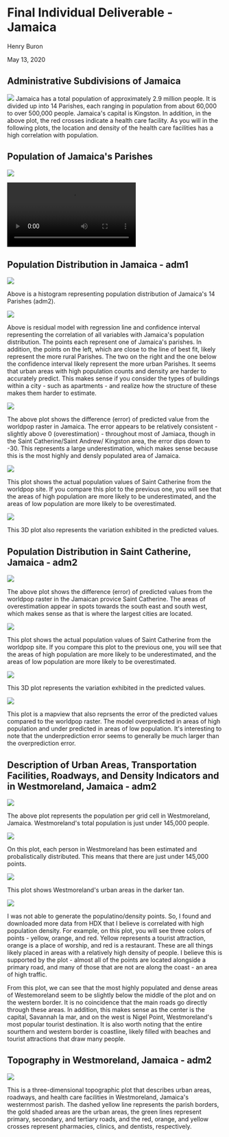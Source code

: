 # Final Individual Deliverable - Jamaica

Henry Buron

May 13, 2020

## Administrative Subdivisions of Jamaica
![](jaimaica_gadm.png)
Jamaica has a total population of approximately 2.9 million people. It is divided up into 14 Parishes, each ranging in population from about 60,000 to over 500,000 people. Jamaica's capital is Kingston. In addition, in the above plot, the red crosses indicate a health care facility. As you will in the following plots, the location and density of the health care facilities has a high correlation with population.

## Population of Jamaica's Parishes
![](jam_final1.png)

![](jam_pop2019E.mp4)


## Population Distribution in Jamaica - adm1
![](jam_histogram99.png)

Above is a histogram representing population distribution of Jamaica's 14 Parishes (adm2).

![](jam_all_variables99.png)

Above is residual model with regression line and confidence interval representing the correlation of all variables with Jamaica's population distribution. The points each represent one of Jamaica's parishes. In addition, the points on the left, which are close to the line of best fit, likely represent the more rural Parishes. The two on the right and the one below the confidence interval likely represent the more urban Parishes. It seems that urban areas with high population counts and density are harder to accurately predict. This makes sense if you consider the types of buildings within a city - such as apartments - and realize how the structure of these makes them harder to estimate.

![](jamaica_diff1.png)

The above plot shows the difference (error) of predicted value from the worldpop raster in Jamaica. The error appears to be relatively consistent - slightly above 0 (overestimation) - throughout most of Jamiaca, though in the Saint Catherine/Saint Andrew/ Kingston area, the error dips down to -30. This represents a large underestimation, which makes sense because this is the most highly and densly populated area of Jamaica.

![](saint_catherine1.png)

This plot shows the actual population values of Saint Catherine from the worldpop site. If you compare this plot to the previous one, you will see that the areas of high population are more likely to be underestimated, and the areas of low population are more likely to be overestimated.

![](saintcatherine3d.png)

This 3D plot also represents the variation exhibited in the predicted values. 

## Population Distribution in Saint Catherine, Jamaica - adm2
![](saint_catherine2.png)

The above plot shows the difference (error) of predicted values from the worldpop raster in the Jamaican provice Saint Catherine. The areas of overestimation appear in spots towards the south east and south west, which makes sense as that is where the largest cities are located.

![](saint_catherine1.png)

This plot shows the actual population values of Saint Catherine from the worldpop site. If you compare this plot to the previous one, you will see that the areas of high population are more likely to be underestimated, and the areas of low population are more likely to be overestimated.

![](saintcatherine3d.png)

This 3D plot represents the variation exhibited in the predicted values. 

![](saint_catherine_mapview.png)

This plot is a mapview that also reprsents the error of the predicted values compared to the worldpop raster. The model overpredicted in areas of high population and under predicted in areas of low population. It's interesting to note that the underprediction error seems to generally be much larger than the overprediction error.

## Description of Urban Areas, Transportation Facilities, Roadways, and Density Indicators and in Westmoreland, Jamaica - adm2
![](West_pop19.png)

The above plot represents the population per grid cell in Westmoreland, Jamaica. Westmoreland's total population is just under 145,000 people.

![](estimated_persons.png)

On this plot, each person in Westmoreland has been estimated and probalistically distributed. This means that there are just under 145,000 points.

![](urbanareas.png)

This plot shows Westmoreland's urban areas in the darker tan.

![](West_roads_health_points5.png)

I was not able to generate the populatino/density points. So, I found and downloaded more data from HDX that I believe is correlated with high population density. For example, on this plot, you will see three colors of points - yellow, orange, and red. Yellow represents a tourist attraction, orange is a place of worship, and red is a restaurant. These are all things likely placed in areas with a relatively high density of people. I believe this is supported by the plot - almost all of the points are located alongside a primary road, and many of those that are not are along the coast - an area of high traffic.

From this plot, we can see that the most highly populated and dense areas of Westemoreland seem to be slightly below the middle of the plot and on the western border. It is no coincidence that the main roads go directly through these areas. In addition, this makes sense as the center is the capital, Savannah la mar, and on the west is Nigel Point, Westmoreland's most popular tourist destination. It is also worth noting that the entire sourthern and western border is coastline, likely filled with beaches and tourist attractions that draw many people.

## Topography in Westmoreland, Jamaica - adm2

![](westfinal1.png)

This is a three-dimensional topographic plot that describes urban areas, roadways, and health care facilities in Westmoreland, Jamaica's westernmost parish. The dashed yellow line represents the parish borders, the gold shaded areas are the urban areas, the green lines represent primary, secondary, and tertiary roads, and the red, orange, and yellow crosses represent pharmacies, clinics, and dentists, respectively.

